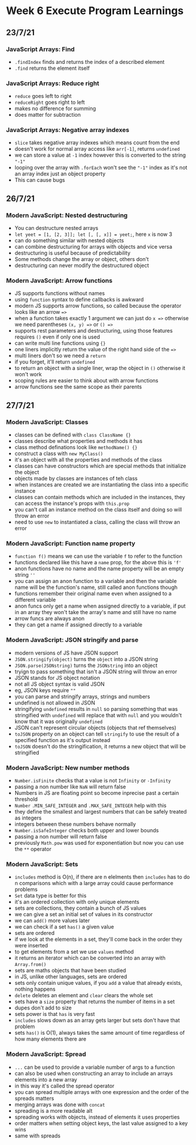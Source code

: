 # Week 6 Execute Program Learnings

## 23/7/21

### JavaScript Arrays: Find

- `.findIndex` finds and returns the index of a described element
- `.find` returns the element itself

### JavaScript Arrays: Reduce right

- `reduce` goes left to right
- `reduceRight` goes right to left
- makes no difference for summing
- does matter for subtraction

### JavaScript Arrays: Negative array indexes

- `slice` takes negative array indexes which means count from the end
- doesn't work for normal array access like `arr[-1]`, returns `undefined`
- we can store a value at `-1` index however this is converted to the string `"-1"`
- looping over the array with `.forEach` won't see the `"-1"` index as it's not an array index just an object property
- This can cause bugs

## 26/7/21

### Modern JavaScript: Nested destructuring

- You can destructure nested arrays
- `let yeet = [1, [2, 3]]; let [, [, x]] = yeet;`, here `x` is now 3
- can do something similar with nested objects
- can combine destructuring for arrays with objects and vice versa
- destructuring is useful because of predictability
- Some methods change the array or object, others don't
- destructuring can never modify the destructured object

### Modern JavaScript: Arrow functions

- JS supports functions without names
- using `function` syntax to define callbacks is awkward
- modern JS supports arrow functions, so called because the operator looks like an arrow `=>`
- when a function takes exactly 1 argument we can just do `x =>` otherwise we need parentheses `(x, y) =>` or `() =>`
- supports rest parameters and destructuring, using those features requires `()` even if only one is used
- can write multi line functions using `{}`
- one liners implicitly return the value of the right hand side of the `=>`
- multi liners don't so we need a `return`
- if you forget, it'll return `undefined`
- to return an object with a single liner, wrap the object in `()` otherwise it won't work
- scoping rules are easier to think about with arrow functions
- arrow functions see the same scope as their parents

## 27/7/21

### Modern JavaScript: Classes

- classes can be defined with `class ClassName {}`
- classes describe what properties and methods it has
- class method definations look like `methodName() {}`
- construct a class with `new MyClass()`
- it's an object with all the properties and methods of the class
- classes can have constructors which are special methods that initialize the object
- objects made by classes are instances of teh class
- when instances are created we are instantiating the class into a specific instance
- classes can contain methods which are included in the instances, they can access the instance's props with `this.prop`
- you can't call an instance method on the class itself and doing so will throw an error
- need to use `new` to instantiated a class, calling the class will throw an error

### Modern JavaScript: Function name property

- `function f()` means we can use the variable `f` to refer to the function
- functions declared like this have a `name` prop, for the above this is `'f'`
- anon functions have no name and the name property will be an empty string `''`
- you can assign an anon function to a variable and then the variable name will be the function's name, still called anon functions though
- functions remember their original name even when assigned to a different variable
- anon funcs only get a name when assigned directly to a variable, if put in an array they won't take the array's name and still have no name
- arrow funcs are always anon
- they can get a name if assigned directly to a variable

### Modern JavaScript: JSON stringify and parse

- modern versions of JS have JSON support
- `JSON.stringify(object)` turns the `object` into a JSON string
- `JSON.parse(JSONstring)` turns the `JSONstring` into an object
- tryign to pass something that isn't a JSON string will throw an error
- JSON stands for JS object notation
- not all JS object syntax is valid JSON
- eg, JSON keys require `""`
- you can parse and stringify arrays, strings and numbers
- undefined is not allowed in JSON
- stringifying `undefined` results in `null` so parsing something that was stringified with `undefined` will replace that with `null` and you wouldn't know that it was originally `undefined`
- JSON can't represent circular objects (objects that ref themselves)
- `toJSON` property on an object can tell `stringify` to use the result of a specified function as it's output instead
- `toJSON` doesn't do the stringification, it returns a new object that will be stringified

### Modern JavaScript: New number methods

- `Number.isFinite` checks that a value is not `Infinity` or `-Infinity`
- passing a non number like `NaN` will return false
- Numbers in JS are floating point so become inprecise past a certain threshold
- `Number` `.MIN_SAFE_INTEGER` and `.MAX_SAFE_INTEGER` help with this
- they define the smallest and largest numbers that can be safely treated as integers
- integers between these numbers behave normally
- `Number.isSafeInteger` checks both upper and lower bounds
- passing a non number will return false
- previously `Math.pow` was used for exponentiation but now you can use the `**` operator

### Modern JavaScript: Sets

- `includes` method is O(n), if there are n elelments then `includes` has to do n comparisons which with a large array could cause performance problems
- `Set` data type is better for this
- it's an ordered collection with only unique elements
- sets are collections, they contain a bunch of JS values
- we can give a set an initial set of values in its constructor
- we can `add()` more values later
- we can check if a set `has()` a given value
- sets are ordered
- if we look at the elements in a set, they'll come back in the order they were inserted
- to get elements from a set we use `values` method
- it returns an iterator which can be converted into an array with `Array.from()`
- sets are maths objects that have been studied
- in JS, unlike other languages, sets are ordered
- sets only contain unique values, if you `add` a value that already exists, nothing happens
- `delete` deletes an element and `clear` clears the whole set
- sets have a `size` property that returns the number of items in a set
- dupes don't add to size
- sets power is that `has` is very fast
- `includes` slows down as an array gets larger but sets don't have that problem
- sets `has()` is O(1), always takes the same amount of time regardless of how many elements there are

### Modern JavaScript: Spread

- `...` can be used to provide a variable number of args to a function
- can also be used when constructing an array to include an arrays elements into a new array
- in this way it's called the spread operator
- you can spread multiple arrays with one expression and the order of the spreads matters
- merging arrays was done with `concat`
- spreading is a more readable alt
- spreading works with objects, instead of elements it uses properties
- order matters when setting object keys, the last value assigned to a key wins
- same with spreads
